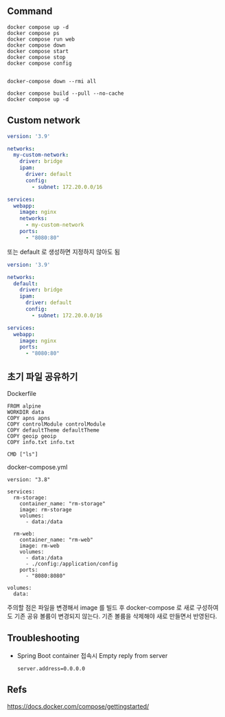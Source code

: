 
## Command
```
docker compose up -d
docker compose ps
docker compose run web
docker compose down
docker compose start
docker compose stop
docker compose config


docker-compose down --rmi all

docker compose build --pull --no-cache
docker compose up -d
```
## Custom network
```yaml
version: '3.9'

networks:
  my-custom-network:
    driver: bridge
    ipam:
      driver: default
      config:
        - subnet: 172.20.0.0/16

services:
  webapp:
    image: nginx
    networks:
      - my-custom-network
    ports:
      - "8080:80"

```
또는 default 로 생성하면 지정하지 않아도 됨
```yaml
version: '3.9'

networks:
  default:
    driver: bridge
    ipam:
      driver: default
      config:
        - subnet: 172.20.0.0/16

services:
  webapp:
    image: nginx
    ports:
      - "8080:80"

```


## 초기 파일 공유하기
Dockerfile
```text
FROM alpine
WORKDIR data
COPY apns apns
COPY controlModule controlModule
COPY defaultTheme defaultTheme
COPY geoip geoip
COPY info.txt info.txt

CMD ["ls"]

```

docker-compose.yml
```text
version: "3.8"

services:
  rm-storage:
    container_name: "rm-storage"
    image: rm-storage
    volumes:
      - data:/data

  rm-web:
    container_name: "rm-web"
    image: rm-web
    volumes:
      - data:/data
      - ./config:/application/config
    ports:
      - "8080:8080"

volumes:
  data:

```
주의할 점은 파일을 변경해서 image 를 빌드 후 docker-compose 로 새로 구성하여도 기존 공유 볼륨이 변경되지 않는다. 기존 볼륨을 삭제해야 새로 만들면서 반영된다.

## Troubleshooting
- Spring Boot container 접속시 Empty reply from server
    ```text
    server.address=0.0.0.0
    ```
## Refs
https://docs.docker.com/compose/gettingstarted/


